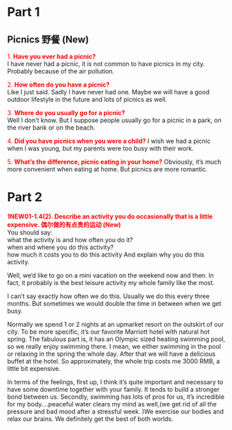 # Part 1
## Picnics 野餐 (New)

<font color=red>1. **Have you ever had a picnic?**</font>  
I have never had a picnic, it is not common to have picnics in my city. Probably because of the air pollution. 

<font color=red>2. **How often do you have a picnic?**</font>  
Like I just said. Sadly I have never had one. Maybe we will have a good outdoor lifestyle in the future and lots of picnics as well.


<font color=red>3. **Where do you usually go for a picnic?**</font>  
Well I don't know. But I suppose people usually go for a picnic in a park, on the river bank or on the beach.

<font color=red>4. **Did you have picnics when you were a child?**</font> 
I wish we had a picnic when I was young, but my parents were too busy with their work.

<font color=red>5. **What’s the difference, picnic eating in your home?**</font> 
Obviously, it’s much more convenient when eating at home. But picnics are more romantic.  


# Part 2
<font color=red>**1NEW01-1.4(2). Describe an activity you do occasionally that is a little expensive. 偶尔做的有点贵的运动 (New)**</font>   
You should say:  
what the activity is and how often you do it?  
when and where you do this activity?  
how much it costs you to do this activity And explain why you do this activity.

Well, we‘d like to go on a mini vacation on the weekend now and then. In fact, it probably is the best leisure activity my whole family like the most.

I can’t say exactly how often we do this. Usually we do this every three months. But sometimes we would double the time in between when we get busy.

Normally we spend 1 or 2 nights at an upmarket resort on the outskirt of our city. To be more specific, it’s our favorite Marriott hotel with natural hot spring. The fabulous part is, it has an Olympic sized heating swimming pool, so we really enjoy swimming there. I mean, we either swimming in the pool or relaxing in the spring the whole day. After that we will have a delicious buffet at the hotel. So approximately, the whole trip costs me 3000 RMB, a little bit expensive.

In terms of the feelings, first up, I think it’s quite important and necessary to have some downtime together with your family. It tends to build a stronger bond between us. Secondly, swimming has lots of pros for us, it’s incredible for my body….peaceful water clears my mind as well,(we get rid of all the pressure and bad mood after a stressful week. )We exercise our bodies and relax our brains. We definitely get the best of both worlds.

